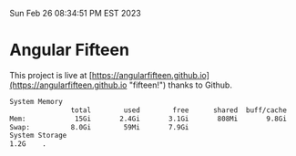 Sun Feb 26 08:34:51 PM EST 2023

# Angular Fifteen


This project is live at [https://angularfifteen.github.io](https://angularfifteen.github.io "fifteen!") thanks to Github.

```bash
System Memory
               total        used        free      shared  buff/cache   available
Mem:            15Gi       2.4Gi       3.1Gi       808Mi       9.8Gi        11Gi
Swap:          8.0Gi        59Mi       7.9Gi
System Storage
1.2G	.
```
```bash
